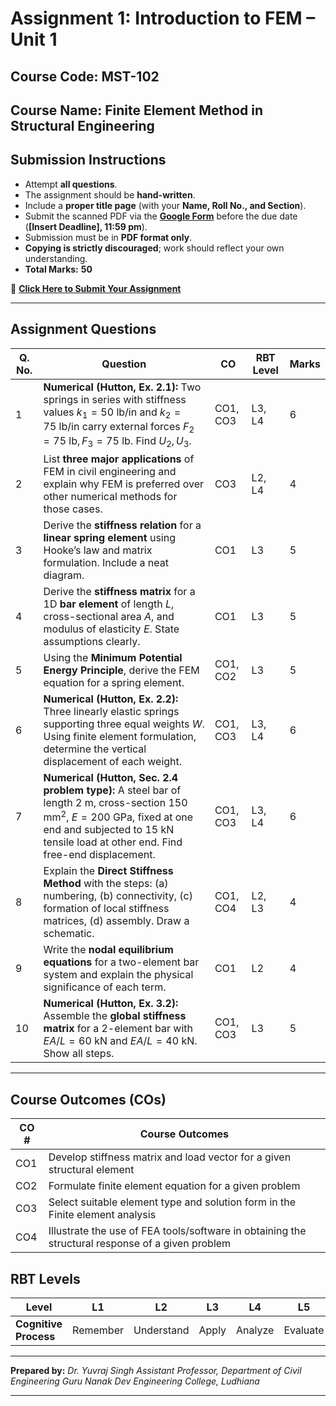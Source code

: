 # **Assignment 1: Introduction to FEM – Unit 1**

## **Course Code:** MST-102

## **Course Name:** Finite Element Method in Structural Engineering

## **Submission Instructions**

* Attempt **all questions**.
* The assignment should be **hand-written**.
* Include a **proper title page** (with your **Name, Roll No., and Section**).
* Submit the scanned PDF via the **[Google Form](https://docs.google.com/forms/)** before the due date (**\[Insert Deadline], 11:59 pm**).
* Submission must be in **PDF format only**.
* **Copying is strictly discouraged**; work should reflect your own understanding.
* **Total Marks:** **50**

🔗 [**Click Here to Submit Your Assignment**](https://docs.google.com/forms/)

---

## **Assignment Questions**

| **Q. No.** | **Question**                                                                                                                                                                                                                    | **CO**   | **RBT Level** | **Marks** |
| ---------- | ------------------------------------------------------------------------------------------------------------------------------------------------------------------------------------------------------------------------------- | -------- | ------------- | --------- |
| 1          | **Numerical (Hutton, Ex. 2.1):** Two springs in series with stiffness values $k_1 = 50\ \text{lb/in}$ and $k_2 = 75\ \text{lb/in}$ carry external forces $F_2 = 75\ \text{lb}, F_3 = 75\ \text{lb}$. Find $U_2, U_3$.           | CO1, CO3 | L3, L4        | 6         |
| 2          | List **three major applications** of FEM in civil engineering and explain why FEM is preferred over other numerical methods for those cases.                                                                                    | CO3      | L2, L4        | 4         |
| 3          | Derive the **stiffness relation** for a **linear spring element** using Hooke’s law and matrix formulation. Include a neat diagram.                                                                                             | CO1      | L3            | 5         |
| 4          | Derive the **stiffness matrix** for a 1D **bar element** of length $L$, cross-sectional area $A$, and modulus of elasticity $E$. State assumptions clearly.                                                                     | CO1      | L3            | 5         |
| 5          | Using the **Minimum Potential Energy Principle**, derive the FEM equation for a spring element.                                                                                                                                 | CO1, CO2 | L3            | 5         |
| 6          | **Numerical (Hutton, Ex. 2.2):** Three linearly elastic springs supporting three equal weights $W$. Using finite element formulation, determine the vertical displacement of each weight.                                       | CO1, CO3 | L3, L4        | 6         |
| 7          | **Numerical (Hutton, Sec. 2.4 problem type):** A steel bar of length 2 m, cross-section $150 \text{ mm}^2$, $E=200\ \text{GPa}$, fixed at one end and subjected to 15 kN tensile load at other end. Find free-end displacement. | CO1, CO3 | L3, L4        | 6         |
| 8          | Explain the **Direct Stiffness Method** with the steps: (a) numbering, (b) connectivity, (c) formation of local stiffness matrices, (d) assembly. Draw a schematic.                                                             | CO1, CO4 | L2, L3        | 4         |
| 9          | Write the **nodal equilibrium equations** for a two-element bar system and explain the physical significance of each term.                                                                                                      | CO1      | L2            | 4         |
| 10         | **Numerical (Hutton, Ex. 3.2):** Assemble the **global stiffness matrix** for a 2-element bar with $EA/L = 60\ \text{kN}$ and $EA/L = 40\ \text{kN}$. Show all steps.                                                           | CO1, CO3 | L3            | 5         |

---

## **Course Outcomes (COs)**

| **CO #** | **Course Outcomes**                                                                              |
| -------- | ------------------------------------------------------------------------------------------------ |
| CO1      | Develop stiffness matrix and load vector for a given structural element                          |
| CO2      | Formulate finite element equation for a given problem                                            |
| CO3      | Select suitable element type and solution form in the Finite element analysis                    |
| CO4      | Illustrate the use of FEA tools/software in obtaining the structural response of a given problem |


## **RBT Levels**

| **Level**             | L1       | L2         | L3    | L4      | L5       | L6     |
| --------------------- | -------- | ---------- | ----- | ------- | -------- | ------ |
| **Cognitive Process** | Remember | Understand | Apply | Analyze | Evaluate | Create |

---

**Prepared by:**
*Dr. Yuvraj Singh*
*Assistant Professor, Department of Civil Engineering*
*Guru Nanak Dev Engineering College, Ludhiana*

---
